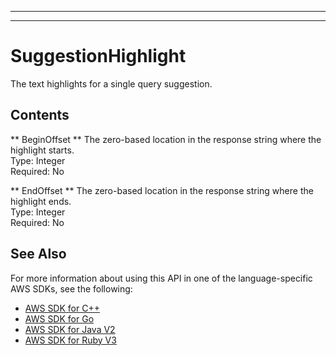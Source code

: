 --------

--------

# SuggestionHighlight<a name="API_SuggestionHighlight"></a>

The text highlights for a single query suggestion\.

## Contents<a name="API_SuggestionHighlight_Contents"></a>

 ** BeginOffset **   <a name="Kendra-Type-SuggestionHighlight-BeginOffset"></a>
The zero\-based location in the response string where the highlight starts\.  
Type: Integer  
Required: No

 ** EndOffset **   <a name="Kendra-Type-SuggestionHighlight-EndOffset"></a>
The zero\-based location in the response string where the highlight ends\.  
Type: Integer  
Required: No

## See Also<a name="API_SuggestionHighlight_SeeAlso"></a>

For more information about using this API in one of the language\-specific AWS SDKs, see the following:
+  [ AWS SDK for C\+\+](https://docs.aws.amazon.com/goto/SdkForCpp/kendra-2019-02-03/SuggestionHighlight) 
+  [ AWS SDK for Go](https://docs.aws.amazon.com/goto/SdkForGoV1/kendra-2019-02-03/SuggestionHighlight) 
+  [ AWS SDK for Java V2](https://docs.aws.amazon.com/goto/SdkForJavaV2/kendra-2019-02-03/SuggestionHighlight) 
+  [ AWS SDK for Ruby V3](https://docs.aws.amazon.com/goto/SdkForRubyV3/kendra-2019-02-03/SuggestionHighlight) 